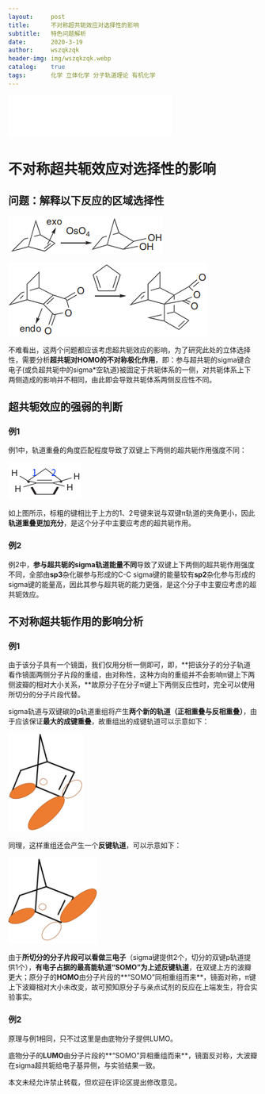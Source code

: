 ```yaml
---
layout:     post
title:      不对称超共轭效应对选择性的影响
subtitle:   特色问题解析
date:       2020-3-19
author:     wszqkzqk
header-img: img/wszqkzqk.webp
catalog:    true
tags:       化学 立体化学 分子轨道理论 有机化学
---
```


<iframe frameborder="no" border="0" marginwidth="0" marginheight="0" width="330" height="86" src="//music.163.com/outchain/player?type=2&id=1317420143&auto=1&height=66"></iframe>

# 不对称超共轭效应对选择性的影响

## 问题：解释以下反应的区域选择性

![例1](/img/不对称超共轭例子1.webp)

![例2](/img/不对称超共轭例子2.webp)

不难看出，这两个问题都应该考虑超共轭效应的影响，为了研究此处的立体选择性，需要分析**超共轭对HOMO的不对称极化作用**，即：参与超共轭的sigma键合电子(或负超共轭中的sigma*空轨道)被固定于共轭体系的一侧，对共轭体系上下两侧造成的影响并不相同，由此即会导致共轭体系两侧反应性不同。

## 超共轭效应的强弱的判断

### 例1

例1中，轨道重叠的角度匹配程度导致了双键上下两侧的超共轭作用强度不同：

![](/img/不对称超共轭述图1.webp)

如上图所示，标粗的键相比于上方的1、2号键来说与双键π轨道的夹角更小，因此**轨道重叠更加充分**，是这个分子中主要应考虑的超共轭作用。

### 例2

例2中，**参与超共轭的sigma轨道能量不同**导致了双键上下两侧的超共轭作用强度不同，全部由**sp3**杂化碳参与形成的C-C sigma键的能量较有**sp2**杂化参与形成的sigma键的能量高，因此其参与超共轭的能力更强，是这个分子中主要应考虑的超共轭效应。

## 不对称超共轭作用的影响分析

### 例1

由于该分子具有一个镜面，我们仅用分析一侧即可，即，**把该分子的分子轨道看作镜面两侧分子片段的重组，由对称性，这种方向的重组并不会影响π键上下两侧波瓣的相对大小关系，**故原分子在分子π键上下两侧反应性时，完全可以使用所切分的分子片段代替。

sigma轨道与双键碳的p轨道重组将产生**两个新的轨道（正相重叠与反相重叠）**，由于应该保证**最大的成键重叠**，故重组出的成键轨道可以示意如下：

![](/img/不对称超共轭述图2.webp)

同理，这样重组还会产生一个**反键轨道**，可以示意如下：

![](/img/不对称超共轭述图3.webp)

由于**所切分的分子片段可以看做三电子**（sigma键提供2个，切分的双键p轨道提供1个），**有电子占据的最高能轨道“SOMO”为上述反键轨道**，在双键上方的波瓣更大；原分子的**HOMO**由分子片段的**“SOMO”同相重组而来**，镜面对称，π键上下波瓣相对大小未改变，故可预知原分子与亲点试剂的反应在上端发生，符合实验事实。

### 例2

原理与例1相同，只不过这里是由底物分子提供LUMO。

底物分子的**LUMO**由分子片段的**“SOMO”异相重组而来**，镜面反对称，大波瓣在sigma超共轭给电子基异侧，与实验结果一致。

本文未经允许禁止转载，但欢迎在评论区提出修改意见。
